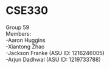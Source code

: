 # CSE330
Group 59<br>
Members:<br>
-Aaron Huggins<br>
-Xiantong Zhao<br>
-Jackson Franke (ASU ID: 1216246005)<br>
-Arjun Dadhwal (ASU ID: 1219733788)
